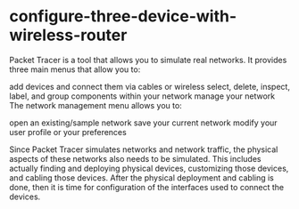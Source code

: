 # configure-three-device-with-wireless-router
Packet Tracer is a tool that allows you to simulate real networks. It provides three main menus that allow you to:

add devices and connect them via cables or wireless
select, delete, inspect, label, and group components within your network
manage your network
The network management menu allows you to:

open an existing/sample network
save your current network
modify your user profile or your preferences 


Since Packet Tracer simulates networks and network traffic, the physical aspects of these networks also needs to be simulated. This includes actually finding and deploying physical devices, customizing those devices, and cabling those devices. After the physical deployment and cabling is done, then it is time for configuration of the interfaces used to connect the devices.
